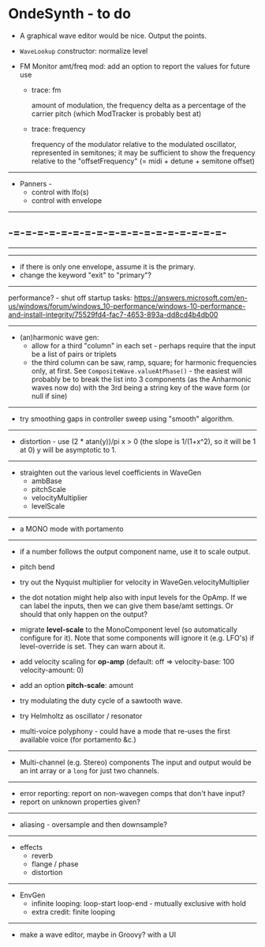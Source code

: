 # OndeSynth - to do
 
   - A graphical wave editor would be nice. Output the points.
   
   - `WaveLookup` constructor: normalize level 
   
  - FM Monitor
    amt/freq mod: add an option to report the values for future use
    
    - trace: fm
    
        amount of modulation, the frequency delta as a percentage of the carrier pitch (which ModTracker is probably best at)
        
    - trace: frequency
     
        frequency of the modulator relative to the modulated oscillator, represented in semitones; it may be sufficient to show the frequency relative to the "offsetFrequency" (= midi + detune + semitone offset)

 ---
  - Panners - 
     - control with lfo(s)
     - control with envelope
 ---

 -=-=-=-=-=-=-=-=-=-=-=-=-=-=-=-=-=-=-      
 ---
 ---
 ---   
  - if there is only one envelope, assume it is the primary.
  - change the keyword "exit" to "primary"?
 ---
   performance? - shut off startup tasks:
   https://answers.microsoft.com/en-us/windows/forum/windows_10-performance/windows-10-performance-and-install-integrity/75529fd4-fac7-4653-893a-dd8cd4b4db00

 ---
 - (an)harmonic wave gen: 
    - allow for a third "column" in each set - perhaps require that the input be a list of pairs or triplets
    - the third column can be saw, ramp, square; for harmonic frequencies only, at first.
    See `CompositeWave.valueAtPhase()` - the easiest will probably be to break the list into 3 components (as the Anharmonic waves now do) with the 3rd being a string key of the wave form (or null if sine)  
    
 ---
  - try smoothing gaps in controller sweep using "smooth" algorithm.
 ---
  - distortion - use (2 * atan(y))/pi 
     x > 0 (the slope is 1/(1+x^2), so it will be 1 at 0)
     y will be asymptotic to 1.
---
 - straighten out the various level coefficients in WaveGen
    - ambBase
    - pitchScale
    - velocityMultiplier
    - levelScale    
 ----
  - a MONO mode with portamento
 ---
 - if a number follows the output component name, use it to scale output.
 - pitch bend
 - try out the Nyquist multiplier for velocity in WaveGen.velocityMultiplier
 - the dot notation might help also with input levels for the OpAmp. If we can label the inputs, then we can give them base/amt settings. Or should that only happen on the output?
 - migrate **level-scale** to the MonoComponent level (so automatically configure for it).
 Note that some components will ignore it (e.g. LFO's) if level-override is set. They can warn about it.

 - add velocity scaling for **op-amp** 
 (default: off => velocity-base: 100 velocity-amount: 0)
 
 - add an option **pitch-scale**: amount
 
 - try modulating the duty cycle of a sawtooth wave.
  
 - try Helmholtz as oscillator / resonator   

 - multi-voice polyphony - could have a mode that re-uses the first available voice (for portamento &c.) 
 
 --- 
 - Multi-channel (e.g. Stereo) components
   The input and output would be an int array 
   or a `long` for just two channels.

-----------
  - error reporting: report on non-wavegen comps that don't have input?
  - report on unknown properties given? 
 ---
 - aliasing - oversample and then downsample? 
 ---
 - effects 
    - reverb
    - flange / phase
    - distortion 
 -----------
   - EnvGen
     - infinite looping: loop-start loop-end - mutually exclusive with hold
     - extra credit: finite looping
 ----------
   - make a wave editor, maybe in Groovy? with a UI 
  